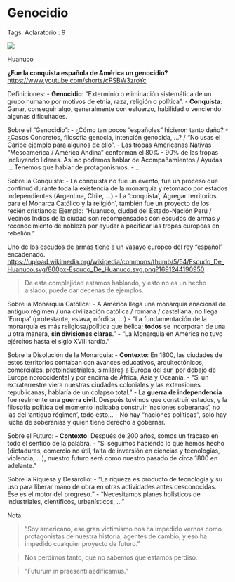 # Genocidio

Tags: Aclaratorio
: 9

![](https://upload.wikimedia.org/wikipedia/commons/thumb/5/54/Escudo_De_Huanuco.svg/800px-Escudo_De_Huanuco.svg.png?1691244190950)

Huanuco

**¿Fue la conquista española de América un genocidio?** https://www.youtube.com/shorts/cPSBW3zroYc

Definiciones: - **Genocidio**: “Exterminio o eliminación sistemática de un grupo humano por motivos de etnia, raza, religión o política”. - **Conquista**: Ganar, conseguir algo, generalmente con esfuerzo, habilidad o venciendo algunas dificultades.

Sobre el “Genocidio”: - ¿Cómo tan pocos “españoles” hicieron tanto daño? - ¿Casos Concretos, filosofia genocia, intención genocida, …? / “No usas el Caribe ejemplo para algunos de ello”. - Las tropas Americanas Nativas “Mesoamerica / América Andina” conforman el 80% - 90% de las tropas incluyendo lideres. Así no podemos hablar de Acompañamientos / Ayudas … Tenemos que hablar de protagonismos. - …

Sobre la Conquista: - La conquista no fue un evento; fue un proceso que continuó durante toda la existencia de la monarquía y retomado por estados independientes (Argentina, Chile, …) - La ‘conquista’, ‘Agregar territorios para el Monarca Católico y la religión’, también fue un proyecto de los recién cristianos: Ejemplo: “Huanuco, ciudad del Estado-Nación Perú / Vecinos Indios de la ciudad son recompensados con escudos de armas y reconocimiento de nobleza por ayudar a pacificar las tropas europeas en rebelión.”

Uno de los escudos de armas tiene a un vasayo europeo del rey “español” encadenado. https://upload.wikimedia.org/wikipedia/commons/thumb/5/54/Escudo_De_Huanuco.svg/800px-Escudo_De_Huanuco.svg.png?1691244190950

> De esta complejidad estamos hablando, y esto no es un hecho aislado, puede dar decenas de ejemplos.
> 

Sobre la Monarquía Católica: - A América llega una monarquía anacional de antiguo régimen / una civilización católica / romana / castellana, no llega ‘Europa’ (protestante, eslava, nórdica, …) - “La fundamentación de la monarquía es más religiosa/política que bélica; **todos** se incorporan de una u otra manera, **sin divisiones claras**.” - “La Monarquía en América no tuvo ejércitos hasta el siglo XVIII tardío.”

Sobre la Disolución de la Monarquia: - **Contexto**: En 1800, las ciudades de estos territorios contaban con avances educativos, arquitectónicos, comerciales, protoindustriales, similares a Europa del sur, por debajo de Europa noroccidental y por encima de África, Asia y Oceanía. - “Si un extraterrestre viera nuestras ciudades coloniales y las extensiones republicanas, hablaría de un colapso total.” - La **guerra de independencia** fue realmente una **guerra civil**. Después tuvimos que construir estados, y la filosofía política del momento indicaba construir ‘naciones soberanas’, no las del ‘antiguo régimen’, todo esto… - No hay “naciones políticas”, solo hay lucha de soberanias y quien tiene derecho a gobernar.

Sobre el Futuro: - **Contexto**: Después de 200 años, somos un fracaso en todo el sentido de la palabra. - “Si seguimos haciendo lo que hemos hecho (dictaduras, comercio no útil, falta de inversión en ciencias y tecnologías, violencia, …), nuestro futuro será como nuestro pasado de circa 1800 en adelante.”

Sobre la Riquesa y Desarollo: - “La riqueza es producto de tecnología y su uso para liberar mano de obra en otras actividades antes desconocidas. Ese es el motor del progreso.” - “Necesitamos planes holísticos de industriales, científicos, urbanísticos, …”

Nota:

> “Soy americano, ese gran victimismo nos ha impedido vernos como protagonistas de nuestra historia, agentes de cambio, y eso ha impedido cualquier proyecto de futuro.”
> 

> Nos perdimos tanto, que no sabemos que estamos perdiso.
> 

> “Futurum in praesenti aedificamus.”
>